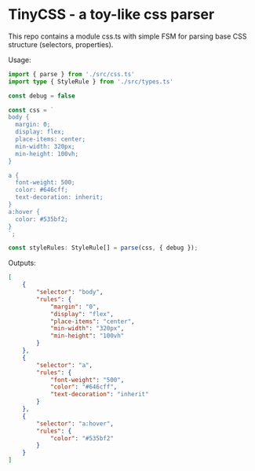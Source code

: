 # TinyCSS - a toy-like css parser

This repo contains a module css.ts with simple FSM for parsing base CSS structure (selectors, properties). 

Usage: 

```ts
import { parse } from './src/css.ts'
import type { StyleRule } from './src/types.ts'

const debug = false

const css = `
body {
  margin: 0;
  display: flex;
  place-items: center;
  min-width: 320px;
  min-height: 100vh;
}

a {
  font-weight: 500;
  color: #646cff;
  text-decoration: inherit;
}
a:hover {
  color: #535bf2;
}
`;

const styleRules: StyleRule[] = parse(css, { debug });
```

Outputs: 

```json
[
    {
        "selector": "body",
        "rules": {
            "margin": "0",
            "display": "flex",
            "place-items": "center",
            "min-width": "320px",
            "min-height": "100vh"
        }
    },
    {
        "selector": "a",
        "rules": {
            "font-weight": "500",
            "color": "#646cff",
            "text-decoration": "inherit"
        }
    },
    {
        "selector": "a:hover",
        "rules": {
            "color": "#535bf2"
        }
    }
]
```
